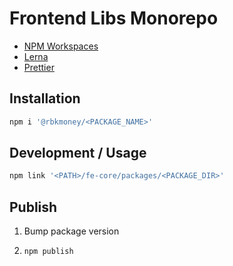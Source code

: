 # Frontend Libs Monorepo

-   [NPM Workspaces](https://docs.npmjs.com/cli/v7/using-npm/workspaces)
-   [Lerna](https://github.com/lerna/lerna)
-   [Prettier](https://prettier.io/)

## Installation

```sh
npm i '@rbkmoney/<PACKAGE_NAME>'
```

## Development / Usage

```sh
npm link '<PATH>/fe-core/packages/<PACKAGE_DIR>'
```

## Publish

1.  Bump package version
2.  ```sh
    npm publish
    ```
